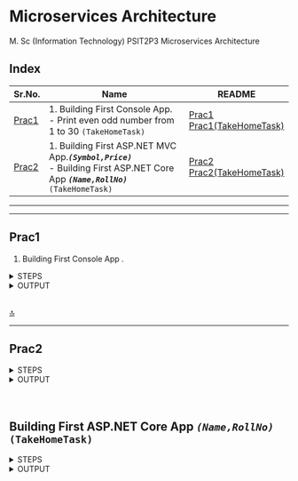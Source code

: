 # Microservices Architecture

M. Sc (Information Technology)
PSIT2P3 Microservices Architecture



## Index

| Sr.No. | Name | README |
| --- | --- | --- |
| [Prac1](/MscIT/Semester%202/BigDataAnalytics/Practical%201/) | 1. Building First Console App. <br> - Print even odd number from 1 to 30 `(TakeHomeTask)` | [Prac1](#prac1) <br> [Prac1(TakeHomeTask)](#print-even-odd-number-from-1-to-30-takehometask) |
| [Prac2](/MscIT/Semester%202/BigDataAnalytics/Practical%202/) | 1. Building First ASP.NET MVC App.***`(Symbol,Price)`*** <br> - Building First ASP.NET Core App ***`(Name,RollNo)`*** `(TakeHomeTask)` | [Prac2](#prac2) <br> [Prac2(TakeHomeTask)](#print-even-odd-number-from-1-to-30-takehometask) |




******************
---------------------

## Prac1

1. Building First Console App .


<details>
<summary>STEPS</summary>



***.Net SDK Download Link:***
<br>
https://dotnet.microsoft.com/learn/dotnet/hello-world-tutorial/install

Steps:

1. Download and install
    - To start building .NET apps you just need to download and install the .NET SDK (Software Development Kit).

2. Check everything installed correctly
    - Once you've installed, open a new command prompt and run the following command:
        ```
        dotnet
        ```


    - <img src="https://user-images.githubusercontent.com/88243315/221396880-b7c9e8a9-46c7-4c37-a8a8-57596a66cf5e.png" width="600px"   alt ="MA_prac1_1">

3. Create your app
    - In your command prompt, run the following commands:
        ```
        dotnet new console -o myApp
        ```
        ```
        cd myApp
        ```
	
    - <img src="https://user-images.githubusercontent.com/88243315/221396891-29cca43e-ecd5-4f0e-aa8e-c2df2cd083ed.png" width="600px"   alt ="MA_prac1_2">

    - The main file in the myApp folder is Program.cs. By default, it already contains the necessary code to write "Hello World!" to the Console.

    - `Program.cs` Code

        ```cs
        using System;
        namespace myApp
        {
            class Program
            {
                static void Main(string[] args)
                {
                    Console.WriteLine("Hello World!");
                }
            }
        }
        ```

4. Run your app
    - In your command prompt, run the following command:
        ```
        dotnet run
        ```


    
    - <img src="https://user-images.githubusercontent.com/88243315/221396899-642b64c2-dcb6-43ae-8967-8974e80093c8.png" width="600px"  alt ="MA_prac1_3">


5. To Change Content/output of program open `Program.cs` and do necessary changes

6. After Changes save file and in ***CMD*** run following command to ***restore changes***
    ```
    dotnet restore
    ```
<br>

********************

## Print even odd number from 1 to 30 (TakeHomeTask)

Code:

```cs
using System;
using System.Collections.Generic;
using System.Linq;
using System.Text;

namespace myevenodd
{    
    class Program
    {
        static void Main(string[] args)
        {
            int i     = 0;
		    Console.WriteLine("Print even odd number from 1 to 30");
		    Console.WriteLine("\nNinad Karlekar 22306A1012");

            Console.WriteLine("\nEven Numbers :");
            for (i = 1; i <= 30; i++)
            {   
                if( i%2 == 0 )
                {
                    Console.Write(i + " ");
                }
            }
            Console.WriteLine("\nOdd Numbers :");
            for (i = 1; i <= 30; i++)
            {
                if (i % 2 != 0)
                {
                    Console.Write(i + " ");
                }
            }
            Console.WriteLine();
        }
    }
}
```

</details>



<details>
<summary>OUTPUT</summary>

<img src="https://user-images.githubusercontent.com/88243315/221396904-9e2ca734-06bd-4be4-8f14-291d8c480e14.png" width="600px" alt ="MA_prac1_4"> 
<img src="https://user-images.githubusercontent.com/88243315/221396909-cf2d7474-bda7-4a47-8ec8-c0ba0cc1e5d7.png" width="600px" alt ="MA_prac1_5"> 


</details>

<br>

[🔝](#index)

**************

## Prac2

<details>
<summary>STEPS</summary>



Steps:- Building First ASP.NET Core App ***`(Symbol,Price)`*** <br>

1. Install .Net Core Sdk <br> (Link: https://dotnet.microsoft.com/learn/dotnet/hello-world-tutorial/install)

2. Create folder ***`MyMVC`*** folder in D: drive or any other drive

3. Open command prompt and perform following operations ***`to create mvc project`***

    ```bash
    dotnet new mvc --auth none
    ```

    <img src="https://user-images.githubusercontent.com/88243315/227009164-ee454ba5-76c0-414d-a87a-ad883b5cb768.png" width="600px"   alt ="MA_prac2_1">

4. Go to controllers folder and modify HomeController.cs file to match following:

    ```csharp
    using System;
    using System.Collections.Generic;
    using System.Diagnostics;
    using System.Linq;
    using System.Threading.Tasks;
    using Microsoft.AspNetCore.Mvc;
    using Microsoft.Extensions.Logging;
    using MyMVC.Models;
    namespace MyMVC.Controllers
    {
        public class HomeController: Controller
        {
            public String Index()
            {
                return "Hello World";
            }
        }
    }
    ```

5. Run the project `dotnet run` and then go to browser and type ***`localhost:5192`***

    <img src="https://user-images.githubusercontent.com/88243315/227009174-565c7c2f-13de-455f-9a15-55ad9f073db7.png" width="500px"  alt ="MA_prac2_2">
    <img src="https://user-images.githubusercontent.com/88243315/227009179-e7a86f5f-e5cb-4570-886a-a3203eebd8d7.png" width="300px"  alt ="MA_prac2_3">

6. Now go back to command prompt and stop running project using `CTRL+C`

7. Go to `models folder` and add new file ***`StockQuote.cs`*** to it with following content

    ```csharp
    using System;
    namespace MyMVC.Models
    {
        public class StockQuote
        {
            public string Symbol
            {
                get;
                set;
            }
            public int Price
            {
                get;
                set;
            }
        }
    }
    ```

8. Now Add View to folder then home folder in it and modify `index.cshtml` file to match following

    ```html
    @{
    ViewData["Title"] = "Home Page";
    }
    <div>
    Symbol: @Model.Symbol <br/>
    Price: $@Model.Price <br/>
    </div>
    ```

9. Now modify ***`HomeController.cs`*** file to match following:

    ```csharp
    using System;
    using System.Collections.Generic;
    using System.Diagnostics;
    using System.Linq;
    using System.Threading.Tasks;
    using Microsoft.AspNetCore.Mvc;
    using Microsoft.Extensions.Logging;
    using MyMVC.Models;
    namespace MyMVC.Controllers
    {
        public class HomeController: Controller
        {
            public async Task < IActionResult > Index()
            {
                var model = new StockQuote
                {
                    Symbol = "HLLO", Price = 3200
                };
                return View(model);
            }
        }
    }
    ```

10. Now run the project using
***`dotnet run`***

11. Now go back to browser and refresh to get modified view response

    <img src="https://user-images.githubusercontent.com/88243315/227009183-0042e7d3-8b4a-4618-ac81-c7dde9987e35.png" width="500px"   alt ="MA_prac2_4">

</details>



<details>
<summary>OUTPUT</summary>

<img src="https://user-images.githubusercontent.com/88243315/227009183-0042e7d3-8b4a-4618-ac81-c7dde9987e35.png" width="500px"   alt ="MA_prac2_4">


</details>

<br>

<br>


## Building First ASP.NET Core App ***`(Name,RollNo)`*** `(TakeHomeTask)`

<details>
<summary>STEPS</summary>


B. Building First ASP.NET Core App ***`(Name,RollNo)`*** (TakeHomeTask) <br>

1. Install .Net Core Sdk <br> (Link: https://dotnet.microsoft.com/learn/dotnet/hello-world-tutorial/install)

2. Create folder ***`<anyName>`*** folder in D: drive or any other drive

3. Open command prompt and perform following operations ***`to create mvc project`***

    ```bash
    dotnet new mvc --auth none
    ```

    <img src="https://user-images.githubusercontent.com/88243315/227023206-50902c51-f837-42b1-ab4d-ed1e0916d794.png" width="600px"   alt ="MA_prac2_5">

4. Go to `models folder` and add new file ***`StockQuote.cs`*** to it with following content

    ```csharp
    using System;
    namespace NameRollNoMVC.Models
    {
        public class StockQuote
        {
            public string Name
            {
                get;
                set;
            }
            public string RollNo
            {
                get;
                set;
            }
        }
    }
    ```

5. Now modify ***`HomeController.cs`*** file to match following:

    ```csharp
    using System;
    using System.Collections.Generic;
    using System.Diagnostics;
    using System.Linq;
    using System.Threading.Tasks;
    using Microsoft.AspNetCore.Mvc;
    using Microsoft.Extensions.Logging;
    using NameRollNoMVC.Models;
    namespace NameRollNoMVC.Controllers
    {
        public class HomeController: Controller
        {
            public async Task < IActionResult > Index()
            {
                var model = new StockQuote
                {
                    Name = "Ninad", RollNo = "22306A1012"
                };
                return View(model);
            }
        }
    }
    ```

6. Now Add View to folder then home folder in it and modify `index.cshtml` file to match following

    ```html
    @{
    ViewData["Title"] = "Home Page";
    }
    <div>
        Name: @Model.Name <br/>
        RollNo: @Model.RollNo <br/>
    </div>
    ```

7. Now run the project using ***`dotnet run`***

    <img src="https://user-images.githubusercontent.com/88243315/227023225-c39b3cfb-3de8-4e38-a3f8-ebe42ba044c2.png" width="500px"   alt ="MA_prac2_6">

8. Now go back to browser and refresh to get modified view response

    <img src="https://user-images.githubusercontent.com/88243315/227023233-28e0a01c-c4e2-47e6-972c-3f1bc92cc9b1.png" width="400px"   alt ="MA_prac2_7">
    

</details>



<details>
<summary>OUTPUT</summary>

<img src="https://user-images.githubusercontent.com/88243315/227023233-28e0a01c-c4e2-47e6-972c-3f1bc92cc9b1.png" width="400px"   alt ="MA_prac2_7">


</details>

<br>

<br>







<!-- 
## Index

| Sr.No. | Name | ReadME |
| --- | --- | --- |
| [Prac1A-i](/MscIT/Semester%202/BigDataAnalytics/) <br> [Prac1A-ii](/MscIT/Semester%201/Soft_Computing_Techniques/Practical%201/)| 1A-i. Design a **simple linear neural network** model. <br> 1A-ii. Calculate the **output** of **neural net** for given data. | [Prac1A-i](#prac1a-i) <br>  [Prac1A-ii](#prac1a-ii) | 

*************************
***********************

<BR>

## Prac1A-i

- 1A-i. Heading .

```python

```

<details>
<summary>OUTPUT</summary>

![]()
![]()



</details>


[🔝](#index)

**************


**************

### [Go To Top](#soft-computing-techniques)
 -->

